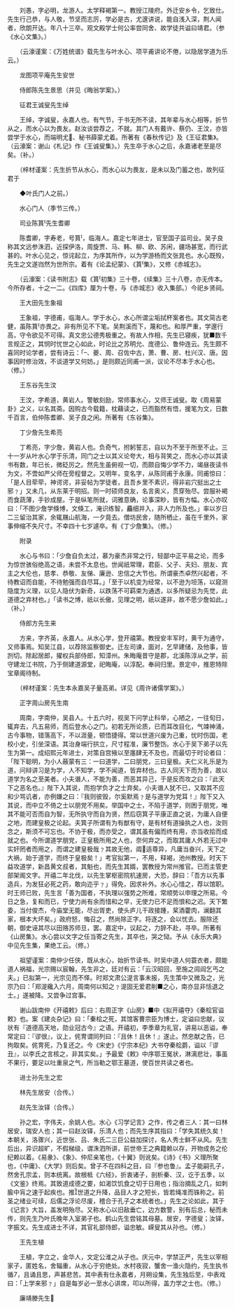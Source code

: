<!-- { "loadSidebar": true } -->
　　刘愚，字必明，龙游人。太学释褐第一。教授江陵府。外迁安乡令，乞致仕。先生行己恭，与人敬，节坚而志厉，学必是古，尤邃讲说，能自浅入深，荆人闻者，欣朗开达。年八十三卒。观文殿学士何公率尝同舍、故学徒共谥曰靖君。（参《水心文集》。）

　　（云濠谨案：《万姓统谱》载先生与叶水心、项平甫讲论不倦，以隐居学道为乐云。）

　　龙图项平庵先生安世

　　侍郎陈先生景思（并见《晦翁学案》。）

　　征君王诚叟先生绰

　　王绰，字诚叟，永嘉人也。有气节，于书无所不读，其年辈与水心相等，折节从之，而水心以为畏友。赵汝谈尝荐之，不就。其门人有戴许、蔡仍、王汶，亦皆尝学于水心，而端明尤、秘书薛蒙尤着。所著有《春秋传记》及《王征君集》。（云濠案：谢山《札记》作《王诚叟集》。）先生卒于水心之后，永嘉诸老至是尽矣。（补。）

　　（梓材谨案：先生折节从水心，而水心以为畏友，是未以及门蓄之也，故列征君于

　　◆叶氏门人之前。）

　　水心门人（季节三传。）

　　司业陈篔先生耆卿

　　陈耆卿，字寿老，号篔，临海人。嘉定七年进士，官至国子监司业。吴子良称其文远参洙泗，近探伊洛，周旋贾、马、韩、柳、欧、苏闲，疆场甚宽，而行武甚的。叶水心见之，惊诧起立，为序其所作，以为学游杨而文张晁也。水心既殁，先生之文遂岿然为世所宗。着有《论孟纪蒙》、《篔集》，又修《赤城志》。

　　（云濠案：《读书附志》载《篔初集》三十卷，《续集》三十八卷，亦无传本。今所存者，十之一二。《四库》厘为十卷，与《赤城志》收入集部。）今祀乡贤祠。

　　王大田先生象祖

　　王象祖，字德甫，临海人。学于水心，水心所谓尘垢拭杯案者也。其文简古老健，虽陈篔亦畏之。非有所见不下笔。吴荆溪而下，蔑和也。和厚严重，学邃行高，守令欲见不可得。真文忠公德秀极重之。有故人作相，先生已寝疾，犹■数千言规正之，其悯时忧世之心如此，时论比之苏明允、庞德公、鲁仲连云。先生颇不喜同时论学者，尝有诗云：「、夔、周、召佐中古，萧、曹、房、杜兴汉、唐。因事因时修治效，不谈道学又何妨。」是则颇近同甫一派，议论不尽本于水心也。（修。）

　　王东谷先生汶

　　王汶，字希道，黄岩人。警敏刻励，常师事水心，又师王诚叟。取《周易蒙卦》之义，以名其斋。因购古今载籍，枕藉读之，已而豁然有悟，援笔为文，日数千百言，伯仲陈耆卿、吴子良之闲。所著有《东谷集》。

　　丁少詹先生希亮

　　丁希亮，字少詹，黄岩人也。负奇气，拊躬誓志，自以为不至于所至不止。三十一岁从叶水心学于乐清，同门之士以其义论夸大，相与背笑之，而水心亦以其读书有数，年已长，微砭厉之。然先生虽俯视一切，而颇自悔少学不力，竭昼夜读书为文，不啻如严父师在旁程督之。又明年，变名字，从陈同甫于永康。同甫惊曰：「是人目荦荦，神谔谔，非妥帖为学徒者，且吾乡里不素识，得非岩穴挺出之士邪﹖」又未几，从东莱于明招。则一时硕师良友，名言奥义，贯穿殆尽。尝服补褐而食蔬薄，手钞成屋。于是纵笔所就，词雅意确，论事深眇，皆有方幅。水心亦叹曰：「不图少詹学倏博，文倏工，淹识练智，麤细并入，非人力所及也。」率以岁日二三留治其家，余辄屩山航海，一夕竟去。僧坊民舍，随所栖止，虽在千里外，家事伸缩不失尺寸。不幸四十七岁遽卒。有《丁少詹集》。（修。）

　　附录

　　水心与书曰：「少詹自负太过，慕为豪杰非常之行，轻鄙中正平易之论，而多为惊世骇俗绝高之语，未尝不太息也。世闻祇常理，君臣、父子、夫妇、朋友、宾主之大伦也，慈孝、恭敬、友悌、廉逊、忠信之大节也。所谓豪杰卓然兴起者，不待教诏而自能，不待勉强而自尽耳。」「至于以机变为经常，以不逊为坦荡，以窥测隐度为义理，以见人隐伏为新奇，以跌荡不可羁束为通透，以多所疑忌为先觉，此道德之弃材也。」「读书之博，祇以长傲，见理之明，祇以遂非，故不愿少詹如此。」（补。）

　　侍郎方先生来

　　方来，字齐英，永嘉人。从水心学，登开禧第。教授安丰军时，黄干为通守，又师事焉。知吴江县，以荐除监察御史。迁左司谏，面对，乞早建储，及他事，皆剀切。除起居郎，擢权兵部侍郎，知漳州。朱晦庵昔守是郡，北溪陈淳从之学，前守建龙江书院，乃于侧建道源堂，祀晦庵，以淳配。奉祠归里。景定中，推恩特除宝章阁待制。

　　（梓材谨案：先生本永嘉吴子量高弟。详见《周许诸儒学案》。）

　　正字周山房先生南

　　周南，字南仲，吴县人。十五六时，视吴下问学止科举，心陋之，一往旬日，辄弃去，凡五易师，而后登水心之门。初若无所论质，已而耳改目化，气竦神涌，古今事物，错落高下，不以涯量，顿悟捷得。常以世道兴废为己重，忧时伤国，老校小史，引坐深语。其治身端行拱立，尺寸程准，廉节整饬。水心于吴下弟子以先生为第一。成绍熙元年进士，对策自宫掖以至廛肆无不及也，而最切于时论者曰：「陛下聪明，为小人蔽蒙有三：一曰道学，二曰朋党，三曰皇极。夫仁义礼乐是为道，问辩讲习是为学，人不知学，学不闻道，皆弃材也。古人同天下而为善，故以道学为名之至美者。小夫谮人，不能为善，而恶其异己，于是反而攻之曰：『此天下之恶名也。』陛下入其说，而抱学负才之士弃矣。小夫谮人犹不已，又取其不应和少骂讥者，亦例嫌之曰：『我则彼毁，尔奚默焉﹖是与道学为党耳！』陛下又入其说，而中立不倚之士以朋党不用矣。举国中之士，不陷于道学，则困于朋党，唯其不能可否而自为智，无所执守而自为贤，然后窃箕子平康正直之说，为庸人自便之地，而建皇极之论起。夫箕子所谓有为有猷有守，是有材有道操执之人也，汝则念之，斯须不可忘也。不协于极，而亦受之，谓其虽有偏而终有用，亦当收拾而成就之也。今所谓道学朋党，正皇极所用之人也，奈何弃之，而取其庸人外若无过中实奸罔者而用之，而谓之建皇极哉﹖其故无他，阘适尊异，凡庸当奋兴，天下之大祸，始于道学，而终于皇极矣！」考官拟第一，不用，释褐，池州教授。时天下益攻道学，新昌黄文叔者，其魁也，而先生其婿，罢教授为常州推官。已而主管吏部架阁文字。开禧二年北伐，以先生掌枢密院机速房，大恐，辞曰：「吾方以先事造兵，为发狂必死之药，敢向迩乎﹖」得免，因求补外。水心心惜之，荐以馆职。时王师已败，先生言「善为国者，不执理以强势之所难，常顺势以申理之所易。今日之急，复和而已，宁使力尚有余而惜和之早，无使力已不足而恨和之迟。天下繁委，当付俊杰，今庙堂无能，尽出胥吏，使头庐儿干政接踵，桨酒藿肉，澜翻其家，根本大坏矣。」政府怒，悔召之，然尚除正字。将逐之，会以忧去。服除还朝，御史诬其尽以田赂苏师旦，罢。嘉定中，议起之，力辞不赴，寻卒。所著有《山房集》。水心尝以文字之任当寄之先生，其卒也，哭之恸。予从《永乐大典》中见先生集，果绝工云。（修。）

　　祖望谨案：南仲少任侠，既从水心，始折节读书。时吴中道人何蓑衣者，颇能道人祸福，光宗赐以宸翰，先生非之，廷对有云：「云汉昭回，至施之闾阎乞丐之夫。」已拟第一，光宗见而不怿。时郑文肃公湜言事未报，先生策中又微及之，光宗乃曰：「郑湜纔入六月，周南何以知之﹖湜固无爱君削■之心，南亦显非恬退之士。」遂被降。又尝争过宫事。

　　谢山跋南仲《开禧敕》后曰：右周正字《山房》■中《拟开禧夺》《秦桧官谥敕》也。案《建炎杂记》曰：「秦桧之死，其馆客曹宗臣为博士，定谥曰忠献，议状有『道德高天地，勋业冠古今』之语。开禧初，李季章为礼官，讲易以恶谥，奉常定曰：『谬很』，议上，侂冑谓同列曰：『且休！且休！』遂止。然忠献之告，已拘取矣。侂冑死，乃复还之。今《宋史》《宁宗本纪》大书夺秦桧爵，谥以『谬丑』，以李氏之言核之，非其实矣。」予最爱《敕》中序鄂王冤状，淋漓悲壮，事虽不果行，要足以吐重泉之气，所当勒之鄂王墓道，使百世共读之者也。

　　进士孙先生之宏

　　林先生居安（合传。）

　　赵先生汝铎（合传。）

　　孙之宏，字伟夫，余姚人也。水心《习学记言》之作，传之者三人：其一曰林居安，瑞安人也；其一曰赵汝铎，乐清人也；而先生序其指曰：「学失其统久矣！本朝关，洛骤兴，近世张、吕、朱氏二三巨公益加探讨，名人秀士鲜不从风。先生后出，异识超旷，不假梯级，谓洙泗所讲，前世帝王之典籍赖以存，开物成务之伦纪赖以着。《易彖》、《象》、仲尼亲笔也，《十翼》则讹矣。《诗》《书》义理所聚也，《中庸》、《大学》则后矣。曾子不在四科之目，曰『参也鲁』。孟子能嗣孔子，然舍孔宗孟，则本统离。故根柢《六经》，折衷诸子，剖析秦、汉，讫于五季，以《文鉴》终焉。其致道成德之要，如渴饮饥食之切于日用也；指治摘乱之几，如刺腧中肓之速于起疾也。推世道之升降，品目人才之短长，皆若绳准而铢称之。前圣之绪业可续，后儒之浮论尽废，稽合于孔子之本统者也。」先生之论如此，其于《记言》大旨，盖发明殆尽。又称水心以旧敌垂亡，边方数警，别有后总，秘而未传，则先生乃叶氏晚年入室弟子也。鹤山先生尝铭其母墓。居安，字德叟；汝铎，字振文。先生成进士不详，其官礼部侍郎，谥忠敏。嵘叟其从孙也。（修。）

　　王先生植

　　王植，字立之，金华人，文定公淮之从子也。庆元中，学禁正严，先生以宰相家子，匿姓名，舍辎重，从水心于穷绝处。水村夜寂，蟹舍一渔火隐约，先生执书循，且诵且思，声甚悲苦。其中表有仕永嘉者，月朔设集，先生独后至，中表戏曰：「上学来邪﹖」自是每岁必一至水心讲席，叩以所得，盖力学之士也。（修。）

　　廉靖滕先生

